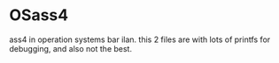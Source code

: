 # OSass4
ass4 in operation systems bar ilan. 
this 2 files are with lots of printfs for debugging, and also not the best.
